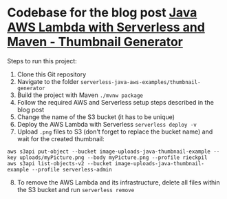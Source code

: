 # Codebase for the blog post [Java AWS Lambda with Serverless and Maven - Thumbnail Generator](http://rieckpil.de/aws-lambda-with-serverless-java-and-maven-thumbnail-generator)

Steps to run this project:

1. Clone this Git repository
2. Navigate to the folder `serverless-java-aws-examples/thumbnail-generator`
3. Build the project with Maven `./mvnw package`
4. Follow the required AWS and Serverless setup steps described in the blog post
5. Change the name of the S3 bucket (it has to be unique)
6. Deploy the AWS Lambda with Serverless `serverless deploy -v`
7. Upload `.png` files to S3 (don't forget to replace the bucket name) and wait for the created thumbnail:
```shell script
aws s3api put-object --bucket image-uploads-java-thumbnail-example --key uploads/myPicture.png --body myPicture.png --profile rieckpil
aws s3api list-objects-v2 --bucket image-uploads-java-thumbnail-example --profile serverless-admin
```
8. To remove the AWS Lambda and its infrastructure, delete all files within the S3 bucket and run `serverless remove`
